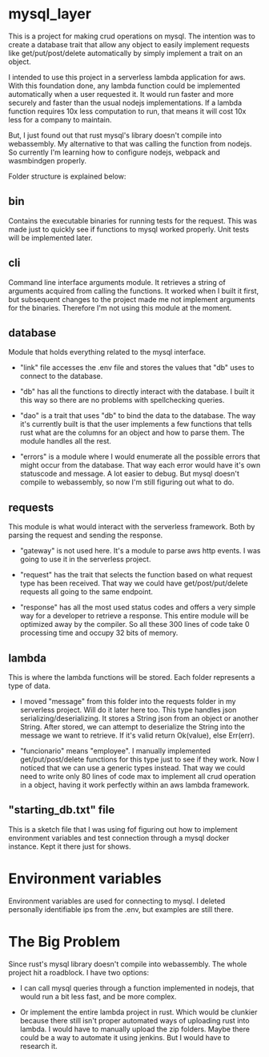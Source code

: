 # mysql_layer

This is a project for making crud operations on mysql. The intention was to create a database trait that allow any object to easily implement requests like get/put/post/delete automatically by simply implement a trait on an object.

I intended to use this project in a serverless lambda application for aws. With this foundation done, any lambda function could be implemented automatically when a user requested it. It would run faster and more securely and faster than the usual nodejs implementations. If a lambda function requires 10x less computation to run, that means it will cost 10x less for a company to maintain.

But, I just found out that rust mysql's library doesn't compile into webassembly. My alternative to that was calling the function from nodejs. So currently I'm learning how to configure nodejs, webpack and wasmbindgen properly.

Folder structure is explained below:

 ## bin

Contains the executable binaries for running tests for the request. This was made just to quickly see if functions to mysql worked properly. Unit tests will be implemented later.

 ## cli

Command line interface arguments module. It retrieves a string of arguments acquired from calling the functions. It worked when I built it first, but subsequent changes to the project made me not implement arguments for the binaries. Therefore I'm not using this module at the moment.

 ## database

Module that holds everything related to the mysql interface. 

 - "link" file accesses the .env file and stores the values that "db" uses to connect to the database.

 - "db" has all the functions to directly interact with the database. I built it this way so there are no problems with spellchecking queries.

 - "dao" is a trait that uses "db" to bind the data to the database. The way it's currently built is that the user implements a few functions that tells rust what are the columns for an object and how to parse them. The module handles all the rest.

 - "errors" is a module where I would enumerate all the possible errors that might occur from the database. That way each error would have it's own statuscode and message. A lot easier to debug. But mysql doesn't compile to webassembly, so now I'm still figuring out what to do.

 ## requests

This module is what would interact with the serverless framework. Both by parsing the request and sending the response.  

 - "gateway" is not used here. It's a module to parse aws http events. I was going to use it in the serverless project.

 - "request" has the trait that selects the function based on what request type has been received. That way we could have get/post/put/delete requests all going to the same endpoint.

 - "response" has all the most used status codes and offers a very simple way for a developer to retrieve a response. This entire module will be optimized away by the compiler. So all these 300 lines of code take 0 processing time and occupy 32 bits of memory.

 ## lambda

This is where the lambda functions will be stored. Each folder represents a type of data.

 - I moved "message" from this folder into the requests folder in my serverless project. Will do it later here too. This type handles json serializing/deserializing. It stores a String json from an object or another String. After stored, we can attempt to deserialize the String into the message we want to retrieve. If it's valid return Ok(value), else Err(err).

 - "funcionario" means "employee". I manually implemented get/put/post/delete functions for this type just to see if they work. Now I noticed that we can use a generic types instead. That way we could need to write only 80 lines of code max to implement all crud operation in a object, having it work perfectly within an aws lambda framework.

 ## "starting_db.txt" file

This is a sketch file that I was using fof figuring out how to implement environment variables and test connection through a mysql docker instance. Kept it there just for shows.

# Environment variables

Environment variables are used for connecting to mysql. I deleted personally identifiable ips from the .env, but examples are still there.

# The Big Problem

Since rust's mysql library doesn't compile into webassembly. The whole project hit a roadblock. I have two options:

 - I can call mysql queries through a function implemented in nodejs, that would run a bit less fast, and be more complex. 
 
 - Or implement the entire lambda project in rust. Which would be clunkier because there still isn't proper automated ways of uploading rust into lambda. I would have to manually upload the zip folders. Maybe there could be a way to automate it using jenkins. But I would have to research it.
